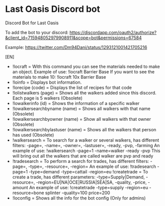 # Last Oasis Discord bot

Discord Bot for Last Oasis

To add the bot to your discord: https://discordapp.com/oauth2/authorize?&client_id=715948052979908911&scope=bot&permissions=67584

Example: https://twitter.com/Dm94Dani/status/1293121001421705216

[EN]

- !locraft = With this command you can see the materials needed to make an object.
  Example of use: !locraft Barrier Base
  If you want to see the materials to make 10: !locraft 10x Barrier Base
- !loinfo = Displays bot information.
- !lorecipe (code) = Displays the list of recipes for that code
- !lolistwalkers (page) = Shows all the walkers added since this discord. Each page is 5 walkers (Obsolete)
- !lowalkerinfo (id) = Shows the information of a specific walker
- !lowalkersearchbyname (name) = Shows all walkers with that name (Obsolete)
- !lowalkersearchbyowner (name) = Show all walkers with that owner (Obsolete)
- !lowalkersearchbylastuser (name) = Shows all the walkers that person has used (Obsolete)
- !walkersearch = To search for a walker or several walkers, has different filters: -page=, -name=, -owner=, -lastuser=, -ready, -pvp, -farming
An example of use: !walkersearch -page=1 -name=walker -ready -pvp
  This will bring out all the walkers that are called walker are pvp and ready
- !tradesearch = To perform a search for trades, has different filters: -page=, -type=, -resource=, -region=
An example of use: !tradesearch -page=1 -type=demand -type=cattail -region=eu
  !createtrade = To create a trade, has different parameters: -type=Supply|Demand, -resource=, -region=EU|NA|OCE|RUSSIA|SEA|SA, -quality, -price, -amount
An example of use: !createtrade -type=supply -region=eu -resource=bone splinter -quality=100 price=200
- !loconfig = Shows all the info for the bot config (Only for admins)

